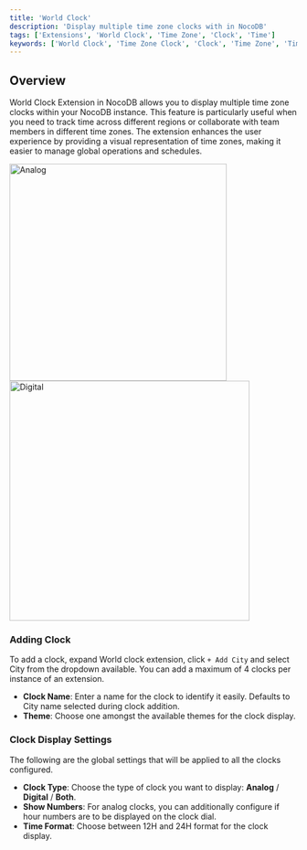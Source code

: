 ```yaml
---
title: 'World Clock'
description: 'Display multiple time zone clocks with in NocoDB'
tags: ['Extensions', 'World Clock', 'Time Zone', 'Clock', 'Time']
keywords: ['World Clock', 'Time Zone Clock', 'Clock', 'Time Zone', 'Time']
---
```


## Overview
World Clock Extension in NocoDB allows you to display multiple time zone clocks within your NocoDB instance. This feature is particularly useful when you need to track time across different regions or collaborate with team members in different time zones. The extension enhances the user experience by providing a visual representation of time zones, making it easier to manage global operations and schedules.

<img src="/img/v2/extensions/world-clock-2.png" alt="Analog" width="380"/>
<img src="/img/v2/extensions/world-clock-1.png" alt="Digital" width="420"/>

### Adding Clock
To add a clock, expand World clock extension, click `+ Add City` and select City from the dropdown available. You can add a maximum of 4 clocks per instance of an extension.

- **Clock Name**: Enter a name for the clock to identify it easily. Defaults to City name selected during clock addition.
- **Theme**: Choose one amongst the available themes for the clock display.

### Clock Display Settings
The following are the global settings that will be applied to all the clocks configured.
- **Clock Type**: Choose the type of clock you want to display: **Analog** / **Digital** / **Both**.
- **Show Numbers**: For analog clocks, you can additionally configure if hour numbers are to be displayed on the clock dial.
- **Time Format**: Choose between 12H and 24H format for the clock display.





